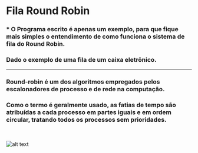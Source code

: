 # Fila Round Robin

### * O Programa escrito é apenas um exemplo, para que fique mais simples o entendimento de como funciona o sistema de fila do Round Robin.
### Dado o exemplo de uma fila de um caixa eletrônico.

----

### Round-robin é um dos algoritmos empregados pelos escalonadores de processo e de rede na computação.
### Como o termo é geralmente usado, as fatias de tempo são atribuídas a cada processo em partes iguais e em ordem circular, tratando todos os processos sem prioridades.

<br />

![alt text](https://upload.wikimedia.org/wikipedia/commons/7/76/Round_Robin_Schedule_Example.jpg)

<br />